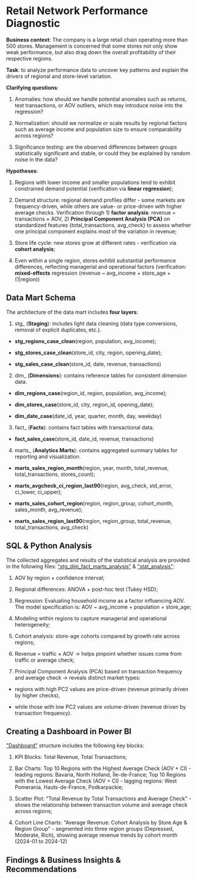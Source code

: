 # Retail Network Performance Diagnostic

**Business context**: The company is a large retail chain operating more than 500 stores. Management is concerned that some stores not only show weak performance, but also drag down the overall profitability of their respective regions.

**Task**: to analyze performance data to uncover key patterns and explain the drivers of regional and store-level variation.

**Clarifying questions**:

1) Anomalies: how should we handle potential anomalies such as returns, test transactions, or AOV outliers, which may introduce noise into the regression?

2) Normalization: should we normalize or scale results by regional factors such as average income and population size to ensure comparability across regions?

3) Significance testing: are the observed differences between groups statistically significant and stable, or could they be explained by random noise in the data?

**Hypotheses**:

1) Regions with lower income and smaller populations tend to exhibit constrained demand potential (verification via **linear regression**);
   
2) Demand structure: regional demand profiles differ - some markets are frequency-driven, while others are value- or price-driven with higher average checks. Verification through 1) **factor analysis**: revenue = transactions × AOV, 2) **Principal Component Analysis (PCA)** on standardized features {total_transactions, avg_check} to assess whether one principal component explains most of the variation in revenue;

3) Store life cycle: new stores grow at different rates - verification via **cohort analysis**;

4) Even within a single region, stores exhibit substantial performance differences, reflecting managerial and operational factors (verification: **mixed-effects** regression (revenue ~ avg_income + store_age + (1|region))  

## Data Mart Schema

The architecture of the data mart includes **four layers**:


1. stg_ (**Staging**): includes light data cleaning (data type conversions, removal of explicit duplicates, etc.).

- **stg_regions_case_clean**(region, population, avg_income);
  
- **stg_stores_case_clean**(store_id, city, region, opening_date);

- **stg_sales_case_clean**(store_id, date, revenue, transactions)


2. dim_ (**Dimensions**): contains reference tables for consistent dimension data.

- **dim_regions_case**(region_id, region, population, avg_income);

- **dim_stores_case**(store_id, city, region_id, opening_date);

- **dim_date_case**(date_id, year, quarter, month, day, weekday)
  

3. fact_ (**Facts**): contains fact tables with transactional data.

- **fact_sales_case**(store_id, date_id, revenue, transactions)


4. marts_ (**Analytics Marts**): contains aggregated summary tables for reporting and visualization.

- **marts_sales_region_month**(region, year, month, total_revenue, total_transactions, stores_count);

- **marts_avgcheck_ci_region_last90**(region, avg_check, std_error, ci_lower, ci_upper);

- **marts_sales_cohort_region**(region, region_group, cohort_month, sales_month, avg_revenue);

- **marts_sales_region_last90**(region, region_group, total_revenue, total_transactions, avg_check)
  

## SQL & Python Analysis

The collected aggregates and results of the statistical analysis are provided in the following files: ["stg_dim_fact_marts_analysis"](sql/stg_dim_fact_marts_analysis.sql) & ["stat_analysis"](python/analysis.ipynb):

1) AOV by region + confidence interval;

2) Regional differences: ANOVA + post-hoc test (Tukey HSD);

3) Regression: Evaluating household income as a factor influencing AOV. The model specification is: AOV ~ avg_income + population + store_age;

4) Modeling within regions to capture managerial and operational heterogeneity;

5) Cohort analysis: store-age cohorts compared by growth rate across regions;

6) Revenue = traffic × AOV → helps pinpoint whether issues come from traffic or average check;
   
7) Principal Component Analysis (PCA) based on transaction frequency and average check → reveals distinct market types:

- regions with high PC2 values are price-driven (revenue primarily driven by higher checks),

- while those with low PC2 values are volume-driven (revenue driven by transaction frequency).

## Creating a Dashboard in Power BI

["Dashboard"](power_bi/dashboard.pdf) structure includes the following key blocks:

1) KPI Blocks: Total Revenue, Total Transactions;

2) Bar Charts: Top 10 Regions with the Highest Average Check (AOV + CI) - leading regions: Bavaria, North Holland, Île-de-France; Top 10 Regions with the Lowest Average Check (AOV + CI) - lagging regions: West Pomerania, Hauts-de-France, Podkarpackie;

3) Scatter Plot: "Total Revenue by Total Transactions and Average Check" - shows the relationship between transaction volume and average check across regions;

4) Cohort Line Charts: "Average Revenue: Cohort Analysis by Store Age & Region Group" - segmented into three region groups (Depressed, Moderate, Rich), showing average revenue trends by cohort month (2024-01 to 2024-12)

## Findings & Business Insights & Recommendations
